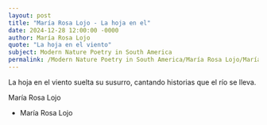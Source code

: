 ```yaml
---
layout: post
title: "María Rosa Lojo - La hoja en el"
date: 2024-12-28 12:00:00 -0000
author: María Rosa Lojo
quote: "La hoja en el viento"
subject: Modern Nature Poetry in South America
permalink: /Modern Nature Poetry in South America/María Rosa Lojo/María Rosa Lojo - La hoja en el
---
```


La hoja en el viento
suelta su susurro,
cantando historias
que el río se lleva.

María Rosa Lojo

- María Rosa Lojo
